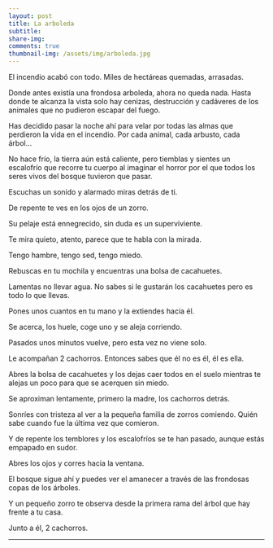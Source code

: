 ```yaml
---
layout: post
title: La arboleda
subtitle: 
share-img:
comments: true
thumbnail-img: /assets/img/arboleda.jpg
---
```




El incendio acabó con todo. Miles de hectáreas quemadas, arrasadas.

Donde antes existía una frondosa arboleda, ahora no queda nada. Hasta donde te alcanza la vista solo hay cenizas, destrucción y cadáveres de los animales que no pudieron escapar del fuego.

Has decidido pasar la noche ahí para velar por todas las almas que perdieron la vida en el incendio. Por cada animal, cada arbusto, cada árbol…

No hace frío, la tierra aún está caliente, pero tiemblas y sientes un escalofrío que recorre tu cuerpo al imaginar el horror por el que todos los seres vivos del bosque tuvieron que pasar.

Escuchas un sonido y alarmado miras detrás de ti.

De repente te ves en los ojos de un zorro.

Su pelaje está ennegrecido, sin duda es un superviviente.

Te mira quieto, atento, parece que te habla con la mirada.

Tengo hambre, tengo sed, tengo miedo.

Rebuscas en tu mochila y encuentras una bolsa de cacahuetes.

Lamentas no llevar agua. No sabes si le gustarán los cacahuetes pero es todo lo que llevas.

Pones unos cuantos en tu mano y la extiendes hacia él.

Se acerca, los huele, coge uno y se aleja corriendo.

Pasados unos minutos vuelve, pero esta vez no viene solo.

Le acompañan 2 cachorros. Entonces sabes que él no es él, él es ella.

Abres la bolsa de cacahuetes y los dejas caer todos en el suelo mientras te alejas un poco para que se acerquen sin miedo.

Se aproximan lentamente, primero la madre, los cachorros detrás.

Sonríes con tristeza al ver a la pequeña familia de zorros comiendo. Quién sabe cuando fue la última vez que comieron.

Y de repente los temblores y los escalofríos se te han pasado, aunque estás empapado en sudor.

Abres los ojos y corres hacia la ventana.

El bosque sigue ahí y puedes ver el amanecer a través de las frondosas copas de los árboles.

Y un pequeño zorro te observa desde la primera rama del árbol que hay frente a tu casa.

Junto a él, 2 cachorros.


---


